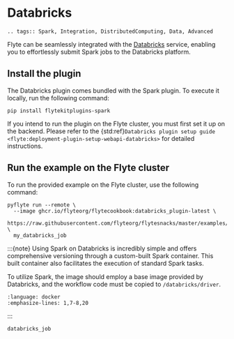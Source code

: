 # Databricks

```{eval-rst}
.. tags:: Spark, Integration, DistributedComputing, Data, Advanced
```

Flyte can be seamlessly integrated with the [Databricks](https://www.databricks.com/) service,
enabling you to effortlessly submit Spark jobs to the Databricks platform.

## Install the plugin

The Databricks plugin comes bundled with the Spark plugin.
To execute it locally, run the following command:

```
pip install flytekitplugins-spark
```

If you intend to run the plugin on the Flyte cluster, you must first set it up on the backend.
Please refer to the
{std:ref}`Databricks plugin setup guide <flyte:deployment-plugin-setup-webapi-databricks>`
for detailed instructions.

## Run the example on the Flyte cluster

To run the provided example on the Flyte cluster, use the following command:

```
pyflyte run --remote \
  --image ghcr.io/flyteorg/flytecookbook:databricks_plugin-latest \
  https://raw.githubusercontent.com/flyteorg/flytesnacks/master/examples/databricks_plugin/databricks_plugin/databricks_job.py \
  my_databricks_job
```

:::{note}
Using Spark on Databricks is incredibly simple and offers comprehensive versioning through a
custom-built Spark container. This built container also facilitates the execution of standard Spark tasks.

To utilize Spark, the image should employ a base image provided by Databricks,
and the workflow code must be copied to `/databricks/driver`.

```{literalinclude} ../../../examples/databricks_plugin/Dockerfile
:language: docker
:emphasize-lines: 1,7-8,20
```

:::

```{auto-examples-toc}
databricks_job
```
